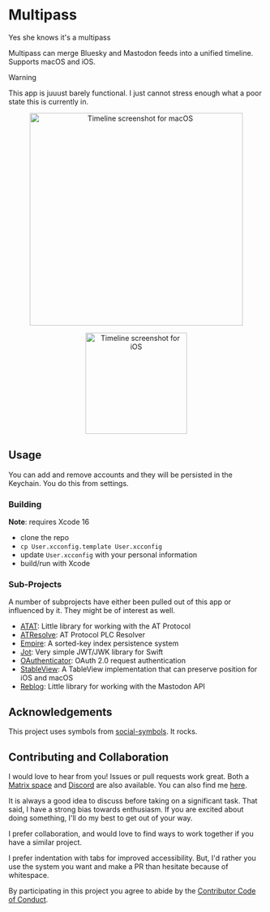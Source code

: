 # Multipass
Yes she knows it's a multipass

Multipass can merge Bluesky and Mastodon feeds into a unified timeline. Supports macOS and iOS.

> [!WARNING]
> This app is juuust barely functional. I just cannot stress enough what a poor state this is currently in.

<p align="center">
  <img src="assets/timeline-macos.png" width="420" title="Timeline screenshot for macOS">
</p>
<p align="center">
  <img src="assets/timeline-ios.png" width="200" title="Timeline screenshot for iOS">
</p>

## Usage

You can add and remove accounts and they will be persisted in the Keychain. You do this from settings.

### Building

**Note**: requires Xcode 16

- clone the repo
- `cp User.xcconfig.template User.xcconfig`
- update `User.xcconfig` with your personal information
- build/run with Xcode

### Sub-Projects

A number of subprojects have either been pulled out of this app or influenced by it. They might be of interest as well.

- [ATAT](https://github.com/mattmassicotte/ATAT): Little library for working with the AT Protocol
- [ATResolve](https://github.com/mattmassicotte/ATResolve): AT Protocol PLC Resolver
- [Empire](https://github.com/mattmassicotte/Empire): A sorted-key index persistence system
- [Jot](https://github.com/mattmassicotte/Jot): Very simple JWT/JWK library for Swift
- [OAuthenticator](https://github.com/ChimeHQ/OAuthenticator): OAuth 2.0 request authentication
- [StableView](https://github.com/mattmassicotte/StableView): A TableView implementation that can preserve position for iOS and macOS
- [Reblog](https://github.com/mattmassicotte/Reblog): Little library for working with the Mastodon API

## Acknowledgements 

This project uses symbols from [social-symbols](https://github.com/jeremieb/social-symbols). It rocks.

## Contributing and Collaboration

I would love to hear from you! Issues or pull requests work great. Both a [Matrix space][matrix] and [Discord][discord] are also available. You can also find me [here](https://www.massicotte.org/about).

It is always a good idea to discuss before taking on a significant task. That said, I have a strong bias towards enthusiasm. If you are excited about doing something, I'll do my best to get out of your way.

I prefer collaboration, and would love to find ways to work together if you have a similar project.

I prefer indentation with tabs for improved accessibility. But, I'd rather you use the system you want and make a PR than hesitate because of whitespace.

By participating in this project you agree to abide by the [Contributor Code of Conduct](CODE_OF_CONDUCT.md).

[matrix]: https://matrix.to/#/%23chimehq%3Amatrix.org
[matrix badge]: https://img.shields.io/matrix/chimehq%3Amatrix.org?label=Matrix
[discord]: https://discord.gg/esFpX6sErJ
